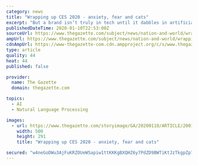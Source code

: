 ```yaml
---
category: news
title: "Wrapping up CES 2020 - anxiety, fear and cats"
excerpt: "But a brand isn’t truly in tech until it dabbles in artificial intelligence, so Delta announced a machine-learning platform that it will use to help make ... No price yet, available in late 2020. • Translation stations are coming: Google Translate Last year, Google launched a real-time interpreter mode by sticking it on one of its smart ..."
publishedDateTime: 2020-01-10T22:53:00Z
sourceUrl: https://www.thegazette.com/subject/news/nation-and-world/wrapping-up-ces-2020-x2014-anxiety-fear-and-cats-20200110
ampUrl: https://www.thegazette.com/subject/news/nation-and-world/wrapping-up-ces-2020-x2014-anxiety-fear-and-cats-20200110?template=amphtml
cdnAmpUrl: https://www-thegazette-com.cdn.ampproject.org/c/s/www.thegazette.com/subject/news/nation-and-world/wrapping-up-ces-2020-x2014-anxiety-fear-and-cats-20200110?template=amphtml
type: article
quality: 44
heat: 44
published: false

provider:
  name: The Gazette
  domain: thegazette.com

topics:
  - AI
  - Natural Language Processing

images:
  - url: https://www.thegazette.com/storyimage/GA/20200110/ARTICLE/200119961/AR/0/AR-200119961.jpg&MaxH=300&MaxW=500
    width: 500
    height: 291
    title: "Wrapping up CES 2020 - anxiety, fear and cats"

secured: "w4neGoDWu3AjFuKRZOUeWSapiw1ttKKKgBXQHZ6y7PdZD9BWTiKtJzTkgpZp7/huUAIcvAnK9Gh+PM1k6MyJpqI5cTEE+IenV+rugaCuoPjRyy/i/v8xYze9zU2ae8L06gfA+o0+Qg3OgulRQTHLsGNRv7XX5K3sHGp6I5Ku57NNpn8n4y0UkIJ7Usgqws2p+VhKH/U9KuIiyWZACdO04R330GGjozlpeUqF/Yui4T+v6TAzLLzbLCOlbjT70wvg5loh94+dRDGHXuBT6uFk7+fsCbtaS5WWo2bTnMZcLa+A9Hm4j0iksIR9wkYbremWQGMi8a+m7i9cZemb6GYixd0hiO9PvbqMZDEBCRZMUksR4u+P52JlUqbXZhZBFOLdVjqTcfmIXmD0aW11c773IZxoHLFmIdu1+eBjdvtsdClCR72vZWAsjRnrvbMZxZKb2OxvcC9ImcAepcTsYRqPbg==;jKbbbADITt7XtG4jGTJreQ=="
---
```


